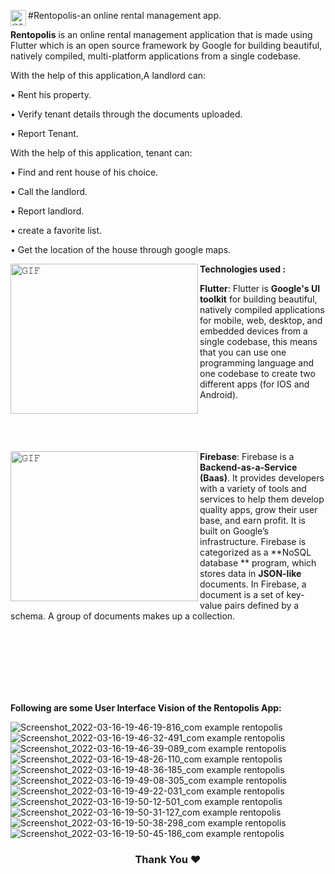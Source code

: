 
#<img align="left" height="25" width="25" alt="𝙶𝙸𝙵" src="https://encrypted-tbn0.gstatic.com/images?q=tbn:ANd9GcRbHrevSZOwEpEt0nwf3cBvCF-zjlFDNoWenJqhm176KYgUBEWbR8BxXbZwZMYlWjtl-Gg&usqp=CAU">Rentopolis-an online rental management app.

**Rentopolis** is an online rental management application that is made using Flutter which is an open source framework by Google for building beautiful, natively compiled, multi-platform applications from a single codebase. 

With the help of this application,A landlord can:

• Rent his property.

• Verify tenant details through the documents uploaded.

• Report Tenant.


With the help of this application, tenant can:

• Find and rent house of his choice.

• Call the landlord.

• Report landlord.

• create a favorite list.

• Get the location of the house through google maps.

<a target="_blank"><img align="left" height="240" width="300" alt="𝙶𝙸𝙵" src="https://storage.googleapis.com/cms-storage-bucket/6a07d8a62f4308d2b854.svg"></a>

**Technologies used :**

**Flutter**: Flutter is **Google's UI toolkit** for building beautiful, natively compiled applications for
mobile, web, desktop, and embedded devices from a single codebase, this means that you can
use one programming language and one codebase to create two different apps (for IOS and
Android).
</br>
</br>
</br>
</br>
</br>

<a target="_blank"><img align="left" height="240" width="300" alt="𝙶𝙸𝙵" src="https://www.gstatic.com/devrel-devsite/prod/v08e2e903ad39eb3009107f1f989d23e4c4355077353141378a1120a265a09142/firebase/images/lockup.svg"></a>
**Firebase**: Firebase is a **Backend-as-a-Service (Baas)**. It provides developers with a variety of
tools and services to help them develop quality apps, grow their user base, and earn profit. It is
built on Google’s infrastructure. Firebase is categorized as a **NoSQL database ** program, which
stores data in **JSON-like** documents. In Firebase, a document is a set of key-value pairs defined
by a schema. A group of documents makes up a collection.


</br>
</br>

</br>
</br>
</br>
</br>

**Following are some User Interface Vision of the Rentopolis App:**

![Screenshot_2022-03-16-19-46-19-816_com example rentopolis](https://user-images.githubusercontent.com/71841648/159132296-e40f9aba-ca90-4e85-954c-d40f89c2e10c.jpg)
![Screenshot_2022-03-16-19-46-32-491_com example rentopolis](https://user-images.githubusercontent.com/71841648/159132338-435600a6-1949-4754-80da-3b7ca6a5f33e.jpg)
![Screenshot_2022-03-16-19-46-39-089_com example rentopolis](https://user-images.githubusercontent.com/71841648/159132348-a2cc346e-f22a-4f7d-b443-7f6f1ff175aa.jpg)
![Screenshot_2022-03-16-19-48-26-110_com example rentopolis](https://user-images.githubusercontent.com/71841648/159132351-041299e9-53ba-4809-9392-03555be63bc2.jpg)
![Screenshot_2022-03-16-19-48-36-185_com example rentopolis](https://user-images.githubusercontent.com/71841648/159132368-2403e3a8-bc37-4788-baf6-718a900c51be.jpg)
![Screenshot_2022-03-16-19-49-08-305_com example rentopolis](https://user-images.githubusercontent.com/71841648/159132398-66788033-c126-46fa-929b-d5d23d6b9c62.jpg)
![Screenshot_2022-03-16-19-49-22-031_com example rentopolis](https://user-images.githubusercontent.com/71841648/159132417-03058454-70e3-4f1b-a890-92e031c3aee7.jpg)
![Screenshot_2022-03-16-19-50-12-501_com example rentopolis](https://user-images.githubusercontent.com/71841648/159132422-3b6f57b1-8071-4fa8-a6f3-d54a37d8924a.jpg)
![Screenshot_2022-03-16-19-50-31-127_com example rentopolis](https://user-images.githubusercontent.com/71841648/159132424-76733681-2268-4bb5-92b0-ed65c40557b2.jpg)
![Screenshot_2022-03-16-19-50-38-298_com example rentopolis](https://user-images.githubusercontent.com/71841648/159132429-ac1baaae-c5d7-4558-8afd-d81bfa405aeb.jpg)
![Screenshot_2022-03-16-19-50-45-186_com example rentopolis](https://user-images.githubusercontent.com/71841648/159132435-4b0d9c5a-3555-48b1-b7e5-df716f922367.jpg)


<div align="center">

### Thank You ❤️

</div>
